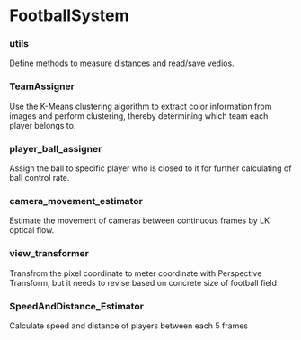 # FootballSystem

### utils
Define methods to measure distances and read/save vedios.

### TeamAssigner 
Use the K-Means clustering algorithm to extract color information from images and perform clustering, thereby determining which team each player belongs to.

### player_ball_assigner
Assign the ball to specific player who is closed to it for further calculating of ball control rate.

### camera_movement_estimator
Estimate the movement of cameras between continuous frames by LK optical flow.

### view_transformer
Transfrom the pixel coordinate to meter coordinate with Perspective Transform, but it needs to revise based on concrete size of football field

### SpeedAndDistance_Estimator
Calculate speed and distance of players between each 5 frames
